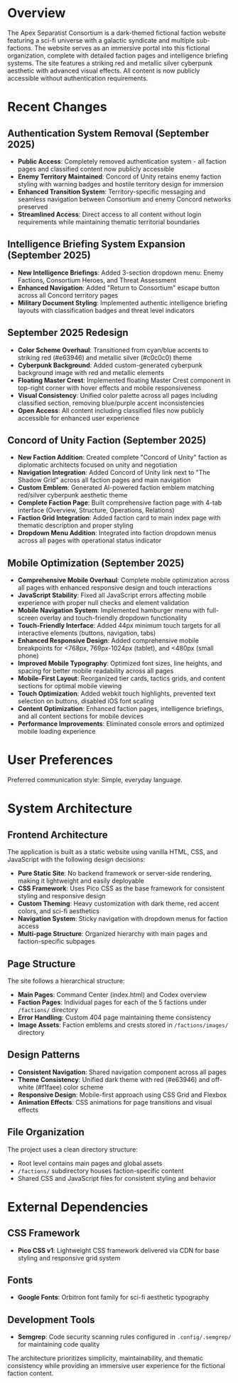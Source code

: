 # Overview

The Apex Separatist Consortium is a dark-themed fictional faction website featuring a sci-fi universe with a galactic syndicate and multiple sub-factions. The website serves as an immersive portal into this fictional organization, complete with detailed faction pages and intelligence briefing systems. The site features a striking red and metallic silver cyberpunk aesthetic with advanced visual effects. All content is now publicly accessible without authentication requirements.

# Recent Changes

## Authentication System Removal (September 2025)
- **Public Access**: Completely removed authentication system - all faction pages and classified content now publicly accessible
- **Enemy Territory Maintained**: Concord of Unity retains enemy faction styling with warning badges and hostile territory design for immersion
- **Enhanced Transition System**: Territory-specific messaging and seamless navigation between Consortium and enemy Concord networks preserved
- **Streamlined Access**: Direct access to all content without login requirements while maintaining thematic territorial boundaries

## Intelligence Briefing System Expansion (September 2025)
- **New Intelligence Briefings**: Added 3-section dropdown menu: Enemy Factions, Consortium Heroes, and Threat Assessment
- **Enhanced Navigation**: Added "Return to Consortium" escape button across all Concord territory pages
- **Military Document Styling**: Implemented authentic intelligence briefing layouts with classification badges and threat level indicators

## September 2025 Redesign
- **Color Scheme Overhaul**: Transitioned from cyan/blue accents to striking red (#e63946) and metallic silver (#c0c0c0) theme
- **Cyberpunk Background**: Added custom-generated cyberpunk background image with red and metallic elements
- **Floating Master Crest**: Implemented floating Master Crest component in top-right corner with hover effects and mobile responsiveness
- **Visual Consistency**: Unified color palette across all pages including classified section, removing blue/purple accent inconsistencies
- **Open Access**: All content including classified files now publicly accessible for enhanced user experience

## Concord of Unity Faction (September 2025)
- **New Faction Addition**: Created complete "Concord of Unity" faction as diplomatic architects focused on unity and negotiation
- **Navigation Integration**: Added Concord of Unity link next to "The Shadow Grid" across all faction pages and main navigation
- **Custom Emblem**: Generated AI-powered faction emblem matching red/silver cyberpunk aesthetic theme
- **Complete Faction Page**: Built comprehensive faction page with 4-tab interface (Overview, Structure, Operations, Relations)
- **Faction Grid Integration**: Added faction card to main index page with thematic description and proper styling
- **Dropdown Menu Addition**: Integrated into faction dropdown menus across all pages with operational status indicator

## Mobile Optimization (September 2025)
- **Comprehensive Mobile Overhaul**: Complete mobile optimization across all pages with enhanced responsive design and touch interactions
- **JavaScript Stability**: Fixed all JavaScript errors affecting mobile experience with proper null checks and element validation
- **Mobile Navigation System**: Implemented hamburger menu with full-screen overlay and touch-friendly dropdown functionality
- **Touch-Friendly Interface**: Added 44px minimum touch targets for all interactive elements (buttons, navigation, tabs)
- **Enhanced Responsive Design**: Added comprehensive mobile breakpoints for <768px, 769px-1024px (tablet), and <480px (small phone)
- **Improved Mobile Typography**: Optimized font sizes, line heights, and spacing for better mobile readability across all pages
- **Mobile-First Layout**: Reorganized tier cards, tactics grids, and content sections for optimal mobile viewing
- **Touch Optimization**: Added webkit touch highlights, prevented text selection on buttons, disabled iOS font scaling
- **Content Optimization**: Enhanced faction pages, intelligence briefings, and all content sections for mobile devices
- **Performance Improvements**: Eliminated console errors and optimized mobile loading experience

# User Preferences

Preferred communication style: Simple, everyday language.

# System Architecture

## Frontend Architecture

The application is built as a static website using vanilla HTML, CSS, and JavaScript with the following design decisions:

- **Pure Static Site**: No backend framework or server-side rendering, making it lightweight and easily deployable
- **CSS Framework**: Uses Pico CSS as the base framework for consistent styling and responsive design
- **Custom Theming**: Heavy customization with dark theme, red accent colors, and sci-fi aesthetics
- **Navigation System**: Sticky navigation with dropdown menus for faction access
- **Multi-page Structure**: Organized hierarchy with main pages and faction-specific subpages

## Page Structure

The site follows a hierarchical structure:

- **Main Pages**: Command Center (index.html) and Codex overview
- **Faction Pages**: Individual pages for each of the 5 factions under `/factions/` directory
- **Error Handling**: Custom 404 page maintaining theme consistency
- **Image Assets**: Faction emblems and crests stored in `/factions/images/` directory

## Design Patterns

- **Consistent Navigation**: Shared navigation component across all pages
- **Theme Consistency**: Unified dark theme with red (#e63946) and off-white (#f1faee) color scheme
- **Responsive Design**: Mobile-first approach using CSS Grid and Flexbox
- **Animation Effects**: CSS animations for page transitions and visual effects

## File Organization

The project uses a clean directory structure:
- Root level contains main pages and global assets
- `/factions/` subdirectory houses faction-specific content
- Shared CSS and JavaScript files for consistent styling and behavior

# External Dependencies

## CSS Framework
- **Pico CSS v1**: Lightweight CSS framework delivered via CDN for base styling and responsive grid system

## Fonts
- **Google Fonts**: Orbitron font family for sci-fi aesthetic typography

## Development Tools
- **Semgrep**: Code security scanning rules configured in `.config/.semgrep/` for maintaining code quality

The architecture prioritizes simplicity, maintainability, and thematic consistency while providing an immersive user experience for the fictional faction content.